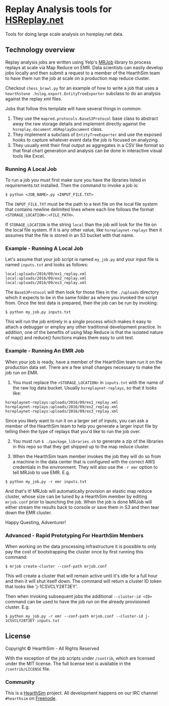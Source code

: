 # Replay Analysis tools for [HSReplay.net](https://hsreplay.net)

Tools for doing large scale analysis on hsreplay.net data.


## Technology overview

Replay analysis jobs are written using Yelp's [MRJob](https://pythonhosted.org/mrjob/index.html) library to process replays at scale via Map Reduce on EMR. Data
scientists can easily develop jobs locally and then submit a request to a member of the
HearthSim team to have them run the job at scale on a production map reduce cluster.

Checkout `chess_brawl.py` for an example of how to write a job that uses a `hearthstone
.hslog.export.EntityTreeExporter` subclass to do an analysis against the replay xml files. 

Jobs that follow this template will have several things in common:

1. They use the `mapred.protocols.BaseS3Protocol` base class to abstract away the raw storage details
and implement directly against the `hsreplay.document.HSReplayDocument` class.
2. They implement a subclass of `EntityTreeExporter` and use the exposed hooks to capture whatever
event data the job is focused on analyzing.
3. They usually emit their final output as aggregates in a CSV like format so that final
chart generation and analysis can be done in interactive visual tools like Excel.

### Running A Local Job

To run a job you must first make sure you have the libraries listed in requirements.txt
installed. Then the command to invoke a job is:

```
$ python <JOB_NAME>.py <INPUT_FILE.TXT>
```

The `INPUT_FILE.TXT` must be the path to a text file on the local file system that contains
 newline delimited lines where each line follows the format `<STORAGE_LOCATION>:<FILE_PATH>`.

If `STORAGE_LOCATION` is the string `local` than the job will look for the file on the
local file system. If it is any other value, like `hsreplaynet-replays` then it assumes
that the file is stored in an S3 bucket with that name.


### Example - Running A Local Job

Let's assume that your job script is named `my_job.py` and your input file is named
`inputs.txt` and looks as follows:

```
local:uploads/2016/09/ex1_replay.xml
local:uploads/2016/09/ex2_replay.xml
local:uploads/2016/09/ex3_replay.xml
```

The `BaseS3Protocol` will then look for those files in the `./uploads` directory which
it expects to be in the same folder as where you invoked the script from.
Once the test data is prepared, then the job can be run by invoking:

```
$ python my_job.py inputs.txt
```

This will run the job entirely in a single process which makes it easy to attach a
debugger or employ any other traditional development practice. In addition, one of the
benefits of using Map Reduce is that the isolated nature of map() and reduce() functions
makes them easy to unit test.


### Example - Running An EMR Job

When your job is ready, have a member of the HearthSim team run it on the production data
set. There are a few small changes necessary to make the job run on EMR.

1) You must replace the `<STORAGE_LOCATION>` in `inputs.txt` with the name of the raw log
data bucket. Usually `hsreplaynet-replays`, so that it looks like:
```
hsreplaynet-replays:uploads/2016/09/ex1_replay.xml
hsreplaynet-replays:uploads/2016/09/ex2_replay.xml
hsreplaynet-replays:uploads/2016/09/ex3_replay.xml
```

Since you likely want to run it on a larger set of inputs, you can ask a member of the
HearthSim team to help you generate a larger input file by telling them the type of
replays that you'd like to run the job over.

2) You must run `$ ./package_libraries.sh` to generate a zip of the libraries in this repo so
that they get shipped up to the map reduce cluster.

3) When the HearthSim team member invokes the job they will do so from a machine in the
data center that is configured with the correct AWS credentials in the environment. They
will also use the `-r emr` option to tell MRJob to use EMR. E.g.

```
$ python my_job.py -r emr inputs.txt
```

And that's it! MRJob will automatically provision an elastic map reduce cluster, whose
size can be tuned by a HearthSim member by editing `mrjob.conf` prior to launching the
job. When the job is done MRJob will either stream the results back to console or save
them in S3 and then tear down the EMR cluster.

Happy Questing, Adventurer!

### Advanced - Rapid Prototyping For HearthSim Members

When working on the data processing infrastructure it is possible to only pay the cost of
 bootstrapping the cluster once by first running this command:

```
$ mrjob create-cluster --conf-path mrjob.conf
```

This will create a cluster that will remain active until it's idle for a full hour
and then it will shut itself down. The command will return a cluster ID token that looks
like 'j-1CSVCLY28T3EY'.

Then when invoking subsequent jobs the additional `--cluster-id <ID>` command can be used
to have the job run on the already provisioned cluster. E.g.

```
$ python my_job.py -r emr --conf-path mrjob.conf --cluster-id j-1CSVCLY28T3EY inputs.txt
```

## License

Copyright © HearthSim - All Rights Reserved

With the exception of the job scripts under `/contrib`, which are licensed under the MIT license. The full license text 
is available in the `/contrib/LICENSE` file.

### Community

This is a [HearthSim](https://hearthsim.info) project. All development
happens on our IRC channel `#hearthsim` on [Freenode](https://freenode.net).
